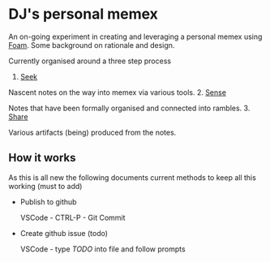 # DJ's personal memex

An on-going experiment in creating and leveraging a personal memex using [Foam](https://foambubble.githubio/). Some background on rationale and design.

Currently organised around a three step process

1. [Seek](seek/index.md)

  Nascent notes on the way into memex via various tools.
2. [Sense](sense/)

  Notes that have been formally organised and connected into rambles.
3. [Share](share/index.md)

  Various artifacts (being) produced from the notes.

## How it works 

As this is all new the following documents current methods to keep all this working (must to add)

- Publish to github

  VSCode - CTRL-P - Git Commit
- Create github issue (todo)

  VSCode - type _TODO_ into file and follow prompts



[//begin]: # "Autogenerated link references for markdown compatibility"
[inbox]: inbox "Inbox"
[foam-tips]: foam-tips "Foam tips"
[todo]: todo "Todo"
[//end]: # "Autogenerated link references"